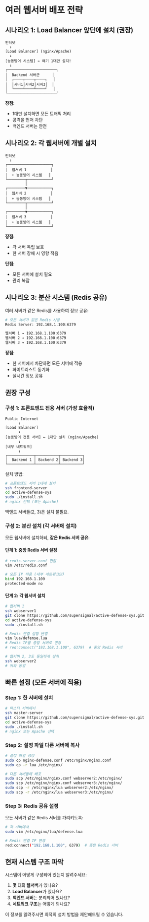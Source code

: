 # 여러 웹서버 배포 전략

## 시나리오 1: Load Balancer 앞단에 설치 (권장)

```
인터넷
  ↓
[Load Balancer] (nginx/Apache)
  ↓
[능동방어 시스템] ← 여기 1대만 설치!
  ↓
┌──────────────────────┐
│  Backend 서버군      │
│  ┌────┬────┬────┐   │
│  │서버1│서버2│서버3│  │
│  └────┴────┴────┘   │
└──────────────────────┘
```

**장점**:
- 1대만 설치하면 모든 트래픽 처리
- 공격을 먼저 차단
- 백엔드 서버는 안전

## 시나리오 2: 각 웹서버에 개별 설치

```
인터넷
  ↓
┌────────────────────┐
│  웹서버 1           │
│  + 능동방어 시스템   │
└────────┬───────────┘
         │
┌────────▼───────────┐
│  웹서버 2           │
│  + 능동방어 시스템   │
└────────┬───────────┘
         │
┌────────▼───────────┐
│  웹서버 3           │
│  + 능동방어 시스템   │
└────────────────────┘
```

**장점**:
- 각 서버 독립 보호
- 한 서버 장애 시 영향 적음

**단점**:
- 모든 서버에 설치 필요
- 관리 복잡

## 시나리오 3: 분산 시스템 (Redis 공유)

여러 서버가 같은 Redis를 사용하여 정보 공유:

```bash
# 모든 서버가 같은 Redis 사용
Redis Server: 192.168.1.100:6379

웹서버 1 → 192.168.1.100:6379
웹서버 2 → 192.168.1.100:6379
웹서버 3 → 192.168.1.100:6379
```

**장점**:
- 한 서버에서 차단하면 모든 서버에 적용
- 화이트리스트 동기화
- 실시간 정보 공유

## 권장 구성

### 구성 1: 프론트엔드 전용 서버 (가장 효율적)

```
Public Internet
      ↓
[Load Balancer]
      ↓
[능동방어 전용 서버] ← 1대만 설치 (nginx/Apache)
      ↓
[내부 네트워크]
      ↓
┌────────────┬──────────┬──────────┐
│  Backend 1 │ Backend 2│ Backend 3│
└────────────┴──────────┴──────────┘
```

설치 방법:
```bash
# 프론트엔드 서버 1대에 설치
ssh frontend-server
cd active-defense-sys
sudo ./install.sh
# nginx 선택 (또는 Apache)
```

백엔드 서버들(2, 3)은 설치 불필요.

### 구성 2: 분산 설치 (각 서버에 설치)

모든 웹서버에 설치하되, **같은 Redis 서버 공유**:

#### 단계 1: 중앙 Redis 서버 설정

```bash
# redis-server.conf 편집
vim /etc/redis.conf

# 모든 IP 허용 (내부 네트워크만)
bind 192.168.1.100
protected-mode no
```

#### 단계 2: 각 웹서버 설치

```bash
# 웹서버 1
ssh webserver1
git clone https://github.com/supersignal/active-defense-sys.git
cd active-defense-sys
sudo ./install.sh

# Redis 연결 설정 변경
vim lua/defense.lua
# Redis IP를 중앙 서버로 변경
# red:connect("192.168.1.100", 6379)  # 중앙 Redis 서버
```

```bash
# 웹서버 2, 3도 동일하게 설치
ssh webserver2
# 위와 동일
```

## 빠른 설정 (모든 서버에 적용)

### Step 1: 한 서버에 설치

```bash
# 마스터 서버에서
ssh master-server
git clone https://github.com/supersignal/active-defense-sys.git
cd active-defense-sys
sudo ./install.sh
# nginx 또는 Apache 선택
```

### Step 2: 설정 파일 다른 서버에 복사

```bash
# 설정 파일 생성
sudo cp nginx-defense.conf /etc/nginx/nginx.conf
sudo cp -r lua /etc/nginx/

# 다른 서버들에 배포
sudo scp /etc/nginx/nginx.conf webserver2:/etc/nginx/
sudo scp /etc/nginx/nginx.conf webserver3:/etc/nginx/
sudo scp -r /etc/nginx/lua webserver2:/etc/nginx/
sudo scp -r /etc/nginx/lua webserver3:/etc/nginx/
```

### Step 3: Redis 공유 설정

모든 서버가 같은 Redis 서버를 가리키도록:

```bash
# 각 서버에서
sudo vim /etc/nginx/lua/defense.lua

# Redis 연결 IP 변경
red:connect("192.168.1.100", 6379)  # 중앙 Redis 서버
```

## 현재 시스템 구조 파악

시스템이 어떻게 구성되어 있는지 알려주세요:

1. **몇 대의 웹서버**가 있나요?
2. **Load Balancer**가 있나요?
3. **백엔드 서버**는 분리되어 있나요?
4. **네트워크 구조**는 어떻게 되나요?

이 정보를 알려주시면 최적의 설치 방법을 제안해드릴 수 있습니다.

